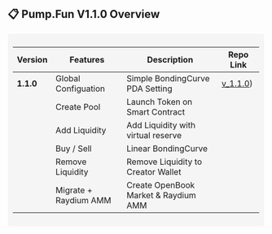 ## 📋 **Pump.Fun V1.1.0 Overview**  

<div style="background-color: #f5f5f5; padding: 10px; border-radius: 5px;">

| **Version**             | **Features**                                          | **Description**                              | **Repo Link**                                                                |
|-------------------------|-------------------------------------------------------|----------------------------------------------|------------------------------------------------------------------------------|
| **1.1.0**               | Global Configuation                                   | Simple BondingCurve PDA Setting              | [v_1.1.0](https://github.com/wizasol/pumpfun-smart-contract-v1.1/tree/1.1.0))|
|                         | Create Pool                                           | Launch Token on Smart Contract               |                                                                              |
|                         | Add Liquidity                                         | Add Liquidity with virtual reserve           |                                                                              |
|                         | Buy / Sell                                            | Linear BondingCurve                          |                                                                              |
|                         | Remove Liquidity                                      | Remove Liquidity to Creator Wallet           |                                                                              |
|                         | Migrate + Raydium AMM                                 | Create OpenBook Market & Raydium AMM         |                                                                              |
